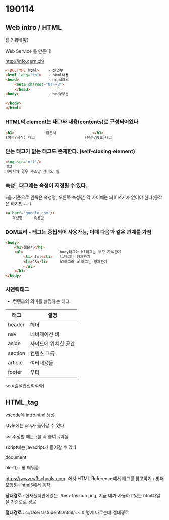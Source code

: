 # 190114

## Web intro / HTML

웹 ? 뭐배움?

Web Service 를 만든다!

http://info.cern.ch/



```html
<!DOCTYPE html>    - 선언부
<html lang="ko">   - html내용
<head>             - head요소
    <meta charset="UTF-8">
    </head>
<body>			   - body부분
    
</body>
</html>
```



### HTML의 element는 태그와 내용(contents)로 구성되어있다

```html
<h1>              웹문서                </h1>
(여는/시작) 태그						(닫는/종료)태그
```

### 닫는 태그가 없는 태그도 존재한다. (self-closing element)

```html
<img src='url'/>
태그
이미지의 경우 주소만 적어도 됨
```

### 속성 : 태그에는 속성이 지정될 수 있다.

`=`을 기준으로 왼쪽은 속성명, 오른쪽 속성값, 각 사이에는 띄어쓰기가 없어야 한다(동작은 하지만 ~..)

```html
<a herf='google.com'/>
   속성명     속성값
```

### DOM트리 - 태그는 중첩되어 사용가능, 이때 다음과 같은 관계를 가짐

```html
<body>
    <h1>웹문서</h1>
    <ul>				body태그와 h1태그는 부모-자식관계
        <li>html</li>   li태그는 형제관계
        <li>CS</li>	    h1태그와 ul태그는 형제관계
        </ul>
    </h1>
</body>
```

### 시맨틱태그

- 컨텐츠의 의미를 설명하는 태그

| 태그    | 설명                 |
| ------- | -------------------- |
| header  | 헤더                 |
| nav     | 네비게이션 바        |
| aside   | 사이드에 위치한 공간 |
| section | 컨텐츠 그룹          |
| article | 여러내용들           |
| footer  | 푸터                 |

seo(검색엔진최적화)



## HTML_tag

vscode에 intro.html 생성



style에는 css가 들어갈 수 있다

css수정할 때는 `;`를 꼭 붙여줘야됨



script에는 javacript가 들어갈 수 있다

document

alert() : 창 띄워줌







https://www.w3schools.com -에서 HTML Reference에서 태그를 참고하기 / 방패모양5는 html5에서 동작



**상대경로** : 현재폴더안에있는 ./ben-favicon.png, 지금 내가 사용하고있는 html파일을 기준으로 경로

**절대경로** : c:/Users/students/html/~~ 이렇게 나로는데 절대경로



